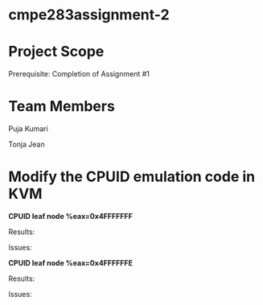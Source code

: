 # cmpe283assignment-2

# Project Scope

Prerequisite:  Completion of Assignment #1

# Team Members
Puja Kumari

Tonja Jean



# Modify the CPUID emulation code in KVM



**CPUID leaf node %eax=0x4FFFFFFF**

Results: 

Issues:

**CPUID leaf node %eax=0x4FFFFFFE**

Results:

Issues:

